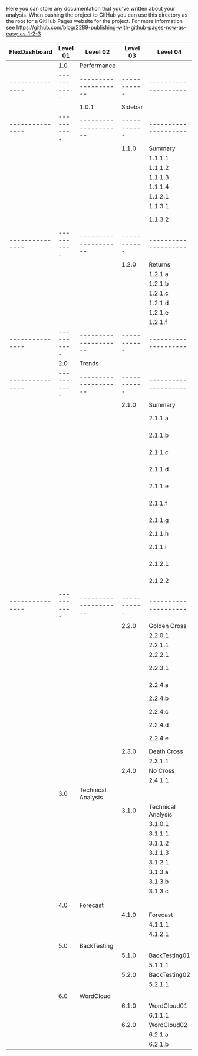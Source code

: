 Here you can store any documentation that you've written about your analysis.
When pushing the project to GitHub you can use this directory as the root for a
GitHub Pages website for the project. For more information see
https://github.com/blog/2289-publishing-with-github-pages-now-as-easy-as-1-2-3

| FlexDashboard | Level 01 | Level 02           |  Level 03 | Level 04           | Type   | Description           | Sub Description   |
|---------------|----------|--------------------|-----------|--------------------|------- |-----------------------|-------------------|
|               | 1.0      | Performance        |           |                    |        |                       |                   |
|---------------|----------|--------------------|-----------|--------------------|--------|-----------------------|-------------------|
|               |          | 1.0.1              |  Sidebar  |                    | input  | Date Range            |                   |
|---------------|----------|--------------------|-----------|--------------------|--------|-----------------------|-------------------|
|               |          |                    |  1.1.0    | Summary            |        |                       |                   |
|               |          |                    |           | 1.1.1.1            | vbox   | Calendar Days         |                   |
|               |          |                    |           | 1.1.1.2            | vbox   | ROI                   |                   |
|               |          |                    |           | 1.1.1.3            | vbox   | Annualized Return     |                   |
|               |          |                    |           | 1.1.1.4            | vbox   | Trade Days            |                   |
|               |          |                    |           | 1.1.2.1            | table  | Stock Price Table     |                   |
|               |          |                    |           | 1.1.3.1            |  viz   | Stock Price Chart     |                   |
|               |          |                    |           | 1.1.3.2            |  viz   | Performance Summary   |                   |
|---------------|----------|--------------------|-----------|--------------------|--------|-----------------------|-------------------|
|               |          |                    |  1.2.0    | Returns            |        |                       |                   |
|               |          |                    |           | 1.2.1.a            |  viz   | Daily Returns         |                   |
|               |          |                    |           | 1.2.1.b            |  viz   | Weekly Returns        |                   |
|               |          |                    |           | 1.2.1.c            |  viz   | Monthly Returns       |                   |
|               |          |                    |           | 1.2.1.d            |  viz   | Quarterly Returns     |                   |
|               |          |                    |           | 1.2.1.e            |  viz   | Annual Returns        |                   |
|               |          |                    |           | 1.2.1.f            |  viz   | Future Returns        |                   |
|---------------|----------|--------------------|-----------|--------------------|--------|-----------------------|-------------------|
|               | 2.0      | Trends             |           |                    |        |                       |                   |
|---------------|----------|--------------------|-----------|--------------------|--------|-----------------------|-------------------|
|               |          |                    |  2.1.0    | Summary            |        |                       |                   |
|               |          |                    |           | 2.1.1.a            |  DT    | Trend Summary Table   | trend             |
|               |          |                    |           | 2.1.1.b            | boxplot| EMA Trend Return Dist | trendReturns      |
|               |          |                    |           | 2.1.1.c            | boxplot| SMA Trend Return Dist | trendReturnsSMA   |
|               |          |                    |           | 2.1.1.d            | boxplot| Composite Returns     | trend             |
|               |          |                    |           | 2.1.1.e            | boxplot| Returns by MA Type    | trend             |
|               |          |                    |           | 2.1.1.f            | boxplot| Composite Trade Days  | trend             |
|               |          |                    |           | 2.1.1.g            | boxplot| Trade Days by MA Type | trend             |
|               |          |                    |           | 2.1.1.h            |  DT    | Trade Stats           |blotter::tradestat |
|               |          |                    |           | 2.1.1.i            |  DT    | Daily Transaction P&L |blotter::dailyTxnPL|
|               |          |                    |           | 2.1.2.1            |ggploty |Composite Tred Ret Dist| trend             |
|               |          |                    |           | 2.1.2.2            |plot_ly |Trend Ret Annualized   |trendRetsAnnualized|
|---------------|----------|--------------------|-----------|--------------------|--------|-----------------------|-------------------|
|               |          |                    |  2.2.0    | Golden Cross       |        |                       |                   |
|               |          |                    |           | 2.2.0.1            | Sidebar| input                 | Date Range        |
|               |          |                    |           | 2.2.1.1            | table  | Drawdown              |                   |
|               |          |                    |           | 2.2.2.1            | table  | Annualized Return     |                   |
|               |          |                    |           | 2.2.3.1            |  viz   | Performance Summary   |                   |
|               |          |                    |           | 2.2.4.a            | table  | Golden Cross Returns  |                   |
|               |          |                    |           | 2.2.4.b            | table  | Stock Price Table     |                   |
|               |          |                    |           | 2.2.4.c            | table  | Performance Summary   |                   |
|               |          |                    |           | 2.2.4.d            | table  | Another Table         |                   |
|               |          |                    |           | 2.2.4.e            | table  | Stock Price Table444  |                   |
|               |          |                    |  2.3.0    | Death Cross        |        |                       |                   |
|               |          |                    |           | 2.3.1.1            |  xxx   |                       |                   |
|               |          |                    |  2.4.0    | No Cross           |        |                       |                   |
|               |          |                    |           | 2.4.1.1            |  xxx   |                       |                   |
|               | 3.0      | Technical Analysis |           |                    |        |                       |                   |
|               |          |                    |  3.1.0    | Technical Analysis |        |                       |                   |
|               |          |                    |           | 3.1.0.1            | Sidebar| input                 | Date Range        |
|               |          |                    |           | 3.1.1.1            |  vbox  | Gauge                 | test              |
|               |          |                    |           | 3.1.1.2            |  vbox  | Gauge                 | test              |
|               |          |                    |           | 3.1.1.3            |  vbox  | Gauge                 | Cumulative Return |
|               |          |                    |           | 3.1.2.1            | table  | Stock Price           |                   |
|               |          |                    |           | 3.1.3.a            |  viz   | Time-Series           |                   |
|               |          |                    |           | 3.1.3.b            |  viz   | Time-Series           |                   |
|               |          |                    |           | 3.1.3.c            |  viz   | Time-Series           |                   |
|               |          |                    |           |                    |        |                       |                   |
|               |          |                    |           |                    |        |                       |                   |
|               | 4.0      | Forecast           |           |                    |        |                       |                   |
|               |          |                    |  4.1.0    | Forecast           |        |                       |                   |
|               |          |                    |           | 4.1.1.1            |        |                       |                   |
|               |          |                    |           | 4.1.2.1            |        |                       |                   |
|               |          |                    |           |                    |        |                       |                   |
|               | 5.0      | BackTesting        |           |                    |        |                       |                   |
|               |          |                    |  5.1.0    | BackTesting01      |        |                       |                   |
|               |          |                    |           | 5.1.1.1            | table  | ma                    |                   |
|               |          |                    |  5.2.0    | BackTesting02      |        |                       |                   |
|               |          |                    |           | 5.2.1.1            |        |                       |                   |
|               |          |                    |           |                    |        |                       |                   |
|               | 6.0      | WordCloud          |           |                    |        |                       |                   |
|               |          |                    |  6.1.0    | WordCloud01        |        |                       |                   |
|               |          |                    |           | 6.1.1.1            | table  | returnsByCategory     |                   |
|               |          |                    |  6.2.0    | WordCloud02        |        |                       |                   |
|               |          |                    |           | 6.2.1.a            | table  | dtEMA                 |                   |
|               |          |                    |           | 6.2.1.b            | table  | trend                 |                   |

